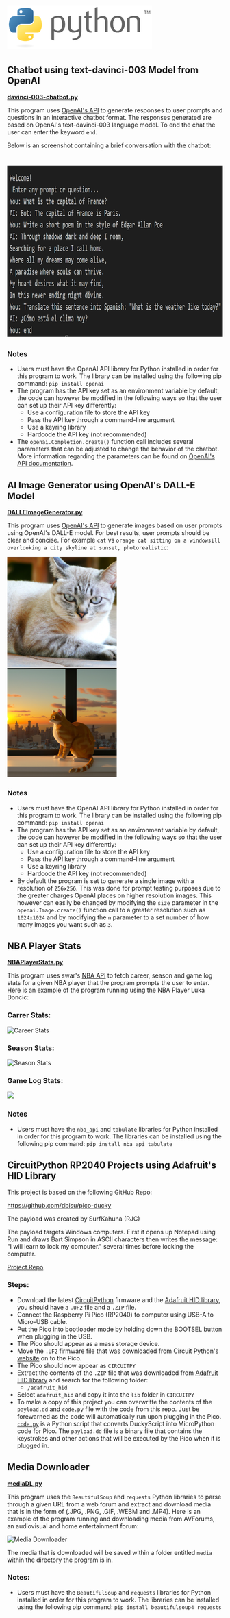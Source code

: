 <h1>
  <img src="https://github.com/joshfarias/Python/raw/main/images/python-logo.png" alt="python logo" height="100">
 </h1>

## Chatbot using text-davinci-003 Model from OpenAI
**[davinci-003-chatbot.py](https://github.com/joshfarias/Python/blob/main/src/davinci-003-chatbot.py)**

This program uses [OpenAI's API](https://openai.com/blog/openai-api) to generate responses to user prompts and questions in an interactive chatbot format. The responses generated are based on OpenAI's text-davinci-003 language model. To end the chat the user can enter the keyword `end`.

Below is an screenshot containing a brief conversation with the chatbot:

<h1>
<img src="https://github.com/joshfarias/Python/blob/main/images/davinci-003-chatbot.png" alt="python logo" height="400">
</h1>

### Notes
- Users must have the OpenAI API library for Python installed in order for this program to work. The library can be installed using the following pip command: `pip install openai`
- The program has the API key set as an environment variable by default, the code can however be modified in the following ways so that the user can set up their API key differently:
  - Use a configuration file to store the API key
  - Pass the API key through a command-line argument
  - Use a keyring library
  - Hardcode the API key (not recommended)
- The `openai.Completion.create()` function call includes several parameters that can be adjusted to change the behavior of the chatbot. More information regarding the parameters can be found on [OpenAI's API documentation](https://platform.openai.com/docs/api-reference/completions/create).


## AI Image Generator using OpenAI's DALL-E Model
**[DALLEImageGenerator.py](https://github.com/joshfarias/Python/blob/main/src/DALLEImageGenerator.py)**

This program uses [OpenAI's API](https://openai.com/blog/openai-api) to generate images based on user prompts using OpenAI's DALL-E model. For best results, user prompts should be clear and concise. For example `cat` vs `orange cat sitting on a windowsill overlooking a city skyline at sunset, photorealistic`:

![Orange Cat](https://github.com/joshfarias/Python/blob/main/images/cat.png) ![Orange Cat Sitting on Windowsill](https://github.com/joshfarias/Python/blob/main/images/better-cat-prompt.png)

### Notes
- Users must have the OpenAI API library for Python installed in order for this program to work. The library can be installed using the following pip command: `pip install openai`
- The program has the API key set as an environment variable by default, the code can however be modified in the following ways so that the user can set up their API key differently:
  - Use a configuration file to store the API key
  - Pass the API key through a command-line argument
  - Use a keyring library
  - Hardcode the API key (not recommended)
- By default the program is set to generate a single image with a resolution of `256x256`. This was done for prompt testing purposes due to the greater charges OpenAI places on higher resolution images. This however can easily be changed by modifying the `size` parameter in the `openai.Image.create()` function call to a greater resolution such as `1024x1024` and by modifying the `n` parameter to a set number of how many images you want such as `3`.


## NBA Player Stats
**[NBAPlayerStats.py](https://github.com/joshfarias/Python/blob/main/src/NBAPlayerStats.py)**

This program uses swar's [NBA API](https://github.com/swar/nba_api) to fetch career, season and game log stats for a given NBA player that the program prompts the user to enter. Here is an example of the program running using the NBA Player Luka Doncic:

### Carrer Stats:
![Career Stats](https://i.imgur.com/o2gVNH5.png)

### Season Stats:
![Season Stats](https://i.imgur.com/vxIyLvF.png)

### Game Log Stats:
![](https://i.imgur.com/7esLd5m.png)

### Notes
- Users must have the `nba_api` and `tabulate` libraries for Python installed in order for this program to work. The libraries can be installed using the following pip command: `pip install nba_api tabulate`

## CircuitPython RP2040 Projects using Adafruit's HID Library

This project is based on the following GitHub Repo:

https://github.com/dbisu/pico-ducky

The payload was created by SurfKahuna (RJC)

The payload targets Windows computers. First it opens up Notepad using Run and draws Bart Simpson in ASCII characters then writes the message: "I will learn to lock my computer." several times before locking the computer.

[Project Repo](https://github.com/joshfarias/Pico/tree/main/src/circuitPython/HID)

### Steps:

  - Download the latest [CircuitPython](https://circuitpython.org/board/raspberry_pi_pico/) firmware and the [Adafruit HID library](https://github.com/adafruit/Adafruit_CircuitPython_HID/releases), you should have a `.UF2` file and a `.ZIP` file.
  - Connect the Raspberry Pi Pico (RP2040) to computer using USB-A to Micro-USB cable.
  - Put the Pico into bootloader mode by holding down the BOOTSEL button when plugging in the USB.
  - The Pico should appear as a mass storage device.
  - Move the `.UF2` firmware file that was downloaded from Circuit Python's [website](https://circuitpython.org/board/raspberry_pi_pico/) on to the Pico.
  - The Pico should now appear as `CIRCUITPY`
  - Extract the contents of the `.ZIP` file that was downloaded from [Adafruit HID library](https://github.com/adafruit/Adafruit_CircuitPython_HID/releases) and  search for the following folder:
    - `/adafruit_hid`
  - Select `adafruit_hid` and copy it into the `lib` folder in `CIRCUITPY`
  - To make a copy of this project you can overwritte the contents of the `payload.dd` and `code.py` file with the code from this repo. Just be forewarned as the code will automatically run upon plugging in the Pico. [`code.py`](https://github.com/dbisu/pico-ducky/blob/main/duckyinpython.py) is a Python script that converts DuckyScript into MicroPython code for Pico. The `payload.dd` file is a binary file that contains the keystrokes and other actions that will be executed by the Pico when it is plugged in.

## Media Downloader

**[mediaDL.py](https://github.com/joshfarias/Python/blob/main/src/mediaDL.py)**

This program uses the `BeautifulSoup` and `requests` Python libraries to parse through a given URL from a web forum and extract and download media that is in the form of (.JPG, .PNG, .GIF, .WEBM and .MP4). Here is an example of the program running and downloading media from AVForums, an audiovisual and home entertainment forum:

![Media Downloader](https://i.imgur.com/Ewf7OA0.png)

The media that is downloaded will be saved within a folder entitled `media` within the directory the program is in.

### Notes:

  - Users must have the `BeautifulSoup` and `requests` libraries for Python installed in order for this program to work. The libraries can be installed using the following pip command: 
    `pip install beautifulsoup4 requests`
